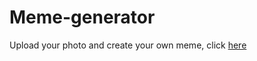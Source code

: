 # Meme-generator

Upload your photo and create your own meme, click [here](https://liad7.github.io/Meme-generator/)
